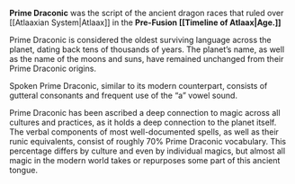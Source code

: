 **Prime Draconic** was the script of the ancient dragon races that ruled over [[Atlaaxian System|Atlaax]] in the **Pre-Fusion [[Timeline of Atlaax|Age.]]**

Prime Draconic is considered the oldest surviving language across the planet, dating back tens of thousands of years. The planet’s name, as well as the name of the moons and suns, have remained unchanged from their Prime Draconic origins.

Spoken Prime Draconic, similar to its modern counterpart, consists of gutteral consonants and frequent use of the “a” vowel sound. 

Prime Draconic has been ascribed a deep connection to magic across all cultures and practices, as it holds a deep connection to the planet itself. The verbal components of most well-documented spells, as well as their runic equivalents, consist of roughly 70% Prime Draconic vocabulary. This percentage differs by culture and even by individual magics, but almost all magic in the modern world takes or repurposes some part of this ancient tongue.

